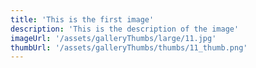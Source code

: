 ```yaml
---
title: 'This is the first image'
description: 'This is the description of the image'
imageUrl: '/assets/galleryThumbs/large/11.jpg'
thumbUrl: '/assets/galleryThumbs/thumbs/11_thumb.png'
---
```

